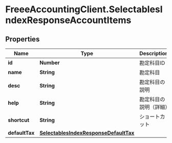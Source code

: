 # FreeeAccountingClient.SelectablesIndexResponseAccountItems

## Properties
Name | Type | Description | Notes
------------ | ------------- | ------------- | -------------
**id** | **Number** | 勘定科目ID | 
**name** | **String** | 勘定科目 | [optional] 
**desc** | **String** | 勘定科目の説明 | [optional] 
**help** | **String** | 勘定科目の説明（詳細） | [optional] 
**shortcut** | **String** | ショートカット | [optional] 
**defaultTax** | [**SelectablesIndexResponseDefaultTax**](SelectablesIndexResponseDefaultTax.md) |  | [optional] 


